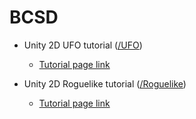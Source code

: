 # BCSD

- Unity 2D UFO tutorial ([/UFO](/UFO))
  - [Tutorial page link](https://unity3d.com/kr/learn/tutorials/s/2d-ufo-tutorial)

- Unity 2D Roguelike tutorial ([/Roguelike](/Roguelike))
  - [Tutorial page link](https://unity3d.com/kr/learn/tutorials/s/2d-roguelike-tutorial)
